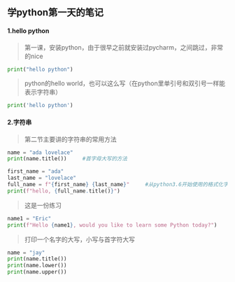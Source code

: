 ## 学python第一天的笔记

#### 1.hello python

> 第一课，安装python，由于很早之前就安装过pycharm，之间跳过，非常的nice

```python
print("hello python")
```

> python的hello world，也可以这么写（在python里单引号和双引号一样能表示字符串）

```python 
print('hello python')
```

#### 2.字符串

> 第二节主要讲的字符串的常用方法

```python
name = "ada lovelace"
print(name.title())		#首字母大写的方法
```

```python
first_name = "ada"
last_name = "lovelace"
full_name = f"{first_name} {last_name}"		#从python3.6开始使用的格式化字符串方法，具体就是将变量放置在括号中，前置f表示格式化字符串
print(f"hello, {full_name.title()}")
```

> 这是一份练习

```python
name1 = "Eric"
print(f"Hello {name1}, would you like to learn some Python today?")
```

> 打印一个名字的大写，小写与首字符大写

```python
name = "jay"
print(name.title())
print(name.lower())
print(name.upper())
```

